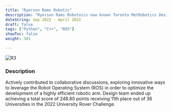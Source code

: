 ```yaml
---
title: "Ryerson Rams Robotic"
description: "Ryerson Rams Robotoics now known Toronto MetRobotics Design Team"
dateString: Sep 2022 - April 2022
draft: false
tags: ["Python", "C++", "ROS"]
showToc: false
weight: 301

--- 
```

![R3](/experience/R3/r3.png)

### Description

Actively contributed to collaborative discussions, exploring innovative ways to leverage the Robot Operating System (ROS) in order to optimize the development of a highly efficient robotic arm. Design team ended up achieving a total score of 248.80 points receiving 11th place out of 36 Universities in the 2022 University Rover Challenge.
